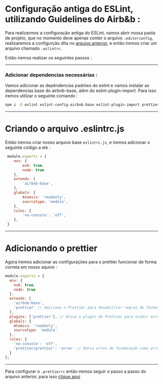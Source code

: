 # Configuração antiga do ESLint, utilizando Guidelines do Airb&b :

Para realizarmos a configuração antiga do ESLint, vamos abrir nossa pasta de projeto, que no momento deve apenas conter o arquivo `.editorconfig`, realizaremos a configurção dita no [arquivo anterior](./initProject.md), e então iremos criar um arquivo chamado `.eslintrc`.

Então iremos realizar os seguintes passos :

---

### Adicionar dependencias necessárias :

Vamos adicionar as depêndencias padrões do eslint e vamos instalar as dependencias base do airbnb-base, além do eslint-plugin-import. Para isso iremos utilizar o seguinte comando :

```bash
npm i -D eslint eslint-config-airbnb-base eslint-plugin-import prettier eslint-config-prettier eslint-plugin-prettier
```

---

# Criando o arquivo .eslintrc.js

Então iremos criar nosso arquivo base `eslintrc.js`, e iremos adicionar o seguinte código a ele :

```javascript
 module.exports = {
    env: {
        es6: true,
        node: true
    },
    extends: [
        'airbnb-base',
    ],
    globals: {
        Atomics: 'readonly',
        sourcetype: 'module',
    },
    rules: {
        'no-console': 'off',
    },
 }
```

---

# Adicionando o prettier

Agora iremos adicionar as configurações para o prettier funcionar de forma correta em nosso aquivo :

```javascript
module.exports = {
  env: {
    es6: true,
    node: true
  },
  extends: [
    'airbnb-base',
    'prettier' // Adiciona o Prettier para desabilitar regras de formatação conflitantes do ESLint
  ],
  plugins: ['prettier'], // Ativa o plugin do Prettier para exibir erros de formatação
  globals: {
    Atomics: 'readonly',
    sourcetype: 'module'
  },
  rules: {
    'no-console': 'off',
    'prettier/prettier': 'error' // Marca erros de formatação como erros no ESLint
  }
};
```

---

Para configurar o `.prettierrc` então iremos seguir o passo a passo do arquivo anterior, para isso [clique aqui](./initProject.md#configurando-arquivo-do-prettier)

